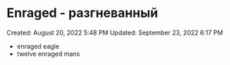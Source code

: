 # Enraged - разгневанный

Created: August 20, 2022 5:48 PM
Updated: September 23, 2022 6:17 PM

- enraged eagle
- twelve enraged mans